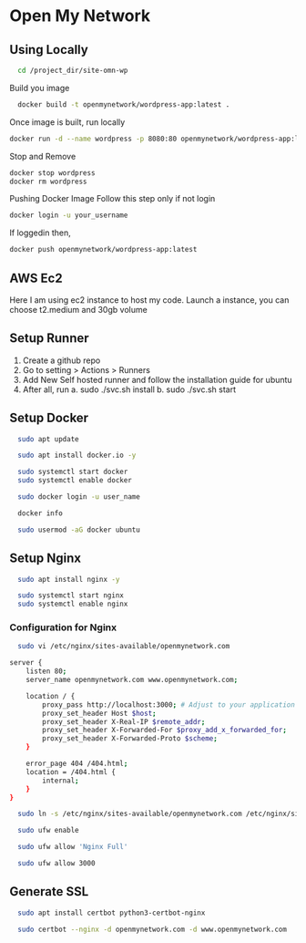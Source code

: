 # Open My Network

## Using Locally

```bash
  cd /project_dir/site-omn-wp
```

Build you image
```bash
  docker build -t openmynetwork/wordpress-app:latest .
```

Once image is built, run locally
```bash
docker run -d --name wordpress -p 8080:80 openmynetwork/wordpress-app:latest
```

Stop and Remove
```bash
docker stop wordpress
docker rm wordpress
```

Pushing Docker Image
Follow this step only if not login
```bash
docker login -u your_username
```

If loggedin then,
```bash
docker push openmynetwork/wordpress-app:latest
```

## AWS Ec2
Here I am using ec2 instance to host my code. Launch a instance, you can choose t2.medium and 30gb volume

## Setup Runner
1. Create a github repo
2. Go to setting > Actions > Runners
3. Add New Self hosted runner and follow the installation guide for ubuntu
4. After all, run
    a. sudo ./svc.sh install
    b. sudo ./svc.sh start

## Setup Docker

```bash
  sudo apt update
```

```bash
  sudo apt install docker.io -y
```

```bash
  sudo systemctl start docker
  sudo systemctl enable docker
```

```bash
  sudo docker login -u user_name
```

```bash
  docker info
```

```bash
  sudo usermod -aG docker ubuntu
```

## Setup Nginx

```bash
  sudo apt install nginx -y
```

```bash
  sudo systemctl start nginx
  sudo systemctl enable nginx
```

### Configuration for Nginx

```bash
  sudo vi /etc/nginx/sites-available/openmynetwork.com
```

```bash
server {
    listen 80;
    server_name openmynetwork.com www.openmynetwork.com;

    location / {
        proxy_pass http://localhost:3000; # Adjust to your application's port
        proxy_set_header Host $host;
        proxy_set_header X-Real-IP $remote_addr;
        proxy_set_header X-Forwarded-For $proxy_add_x_forwarded_for;
        proxy_set_header X-Forwarded-Proto $scheme;
    }

    error_page 404 /404.html;
    location = /404.html {
        internal;
    }
}
```

```bash
  sudo ln -s /etc/nginx/sites-available/openmynetwork.com /etc/nginx/sites-enabled/
```

```bash
  sudo ufw enable
```

```bash
  sudo ufw allow 'Nginx Full'
```

```bash
  sudo ufw allow 3000
```

## Generate SSL

```bash
  sudo apt install certbot python3-certbot-nginx
```

```bash
  sudo certbot --nginx -d openmynetwork.com -d www.openmynetwork.com
```